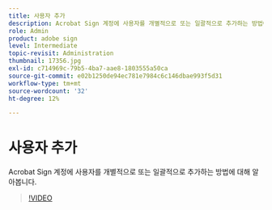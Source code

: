 ```yaml
---
title: 사용자 추가
description: Acrobat Sign 계정에 사용자를 개별적으로 또는 일괄적으로 추가하는 방법에 대해 알아봅니다.
role: Admin
product: adobe sign
level: Intermediate
topic-revisit: Administration
thumbnail: 17356.jpg
exl-id: c714969c-79b5-4ba7-aae8-1803555a50ca
source-git-commit: e02b1250de94ec781e7984c6c146dbae993f5d31
workflow-type: tm+mt
source-wordcount: '32'
ht-degree: 12%

---
```


# 사용자 추가

Acrobat Sign 계정에 사용자를 개별적으로 또는 일괄적으로 추가하는 방법에 대해 알아봅니다.

>[!VIDEO](https://video.tv.adobe.com/v/17356?hidetitle=true)
